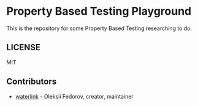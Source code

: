 # Property Based Testing Playground

This is the repository for some Property Based Testing researching to do.

## LICENSE

MIT

## Contributors

- [waterlink](https://github.com/waterlink) - Oleksii Fedorov, creator,
  maintainer
